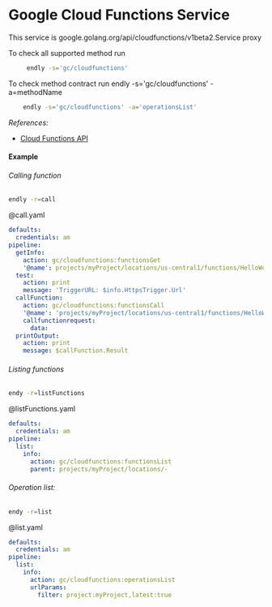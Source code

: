 # Google Cloud Functions Service 

This service is google.golang.org/api/cloudfunctions/v1beta2.Service proxy 

To check all supported method run
```bash
     endly -s='gc/cloudfunctions'
```

To check method contract run endly -s='gc/cloudfunctions' -a=methodName
```bash
    endly -s='gc/cloudfunctions' -a='operationsList'

```

_References:_
- [Cloud Functions API](https://cloud.google.com/functions/docs/reference/rest/)


#### Example


###### Calling function


```bash
endly -r=call
```

@call.yaml
```yaml
defaults:
  credentials: am
pipeline:
  getInfo:
    action: gc/cloudfunctions:functionsGet
    '@name': projects/myProject/locations/us-central1/functions/HelloWorld
  test:
    action: print
    message: 'TriggerURL: $info.HttpsTrigger.Url'
  callFunction:
    action: gc/cloudfunctions:functionsCall
    '@name': 'projects/myProject/locations/us-central1/functions/HelloWorld1'
    callfunctionrequest:
      data:
  printOutput:
    action: print
    message: $callFunction.Result
```


###### Listing functions

```bash
endy -r=listFunctions
```

@listFunctions.yaml
```yaml
defaults:
  credentials: am
pipeline:
  list:
    info:
      action: gc/cloudfunctions:functionsList
      parent: projects/myProject/locations/-
```


###### Operation list:

```bash
endy -r=list
```

@list.yaml
```yaml
defaults:
  credentials: am
pipeline:
  list:
    info:
      action: gc/cloudfunctions:operationsList
      urlParams:
        filter: project:myProject,latest:true
```


